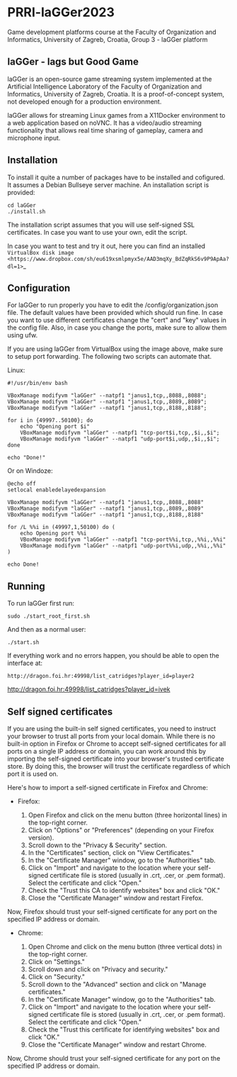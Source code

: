 # PRRI-laGGer2023

Game development platforms course at the Faculty of Organization and Informatics, University of Zagreb, Croatia, Group 3 - laGGer platform


laGGer - lags but Good Game
---------------------------

laGGer is an open-source game streaming system implemented at the Artificial Intelligence Laboratory of the Faculty of Organization and Informatics, University of Zagreb, Croatia. It is a proof-of-concept system, not developed enough for a production environment.

laGGer allows for streaming Linux games from a X11Docker environment to a web application based on noVNC. It has a video/audio streaming functionality that allows real time sharing of gameplay, camera and microphone input.

Installation
------------

To install it quite a number of packages have to be installed and cofigured. It assumes a Debian Bullseye server machine. An installation script is provided:


```
cd laGGer
./install.sh
```

The installation script assumes that you will use self-signed SSL certificates. In case you want to use your own, edit the script.

In case you want to test and try it out, here you can find an installed `VirtualBox disk image <https://www.dropbox.com/sh/eu619xsmlpmyx5e/AAD3mqXy_BdZqRkS6v9P9ApAa?dl=1>`_



Configuration
-------------

For laGGer to run properly you have to edit the /config/organization.json file. The default values have been provided which should run fine. In case you want to use different certificates change the "cert" and "key" values in the config file. Also, in case you change the ports, make sure to allow them using ufw.

If you are using laGGer from VirtualBox using the image above, make sure to setup port forwarding. The following two scripts can automate that.

Linux:

```
#!/usr/bin/env bash

VBoxManage modifyvm "laGGer" --natpf1 "janus1,tcp,,8088,,8088";
VBoxManage modifyvm "laGGer" --natpf1 "janus1,tcp,,8089,,8089";
VBoxManage modifyvm "laGGer" --natpf1 "janus1,tcp,,8188,,8188";

for i in {49997..50100}; do
    echo "Opening port $i"
    VBoxManage modifyvm "laGGer" --natpf1 "tcp-port$i,tcp,,$i,,$i";
    VBoxManage modifyvm "laGGer" --natpf1 "udp-port$i,udp,,$i,,$i";
done

echo "Done!"
```

Or on Windoze:

```
@echo off
setlocal enabledelayedexpansion

VBoxManage modifyvm "laGGer" --natpf1 "janus1,tcp,,8088,,8088"
VBoxManage modifyvm "laGGer" --natpf1 "janus1,tcp,,8089,,8089"
VBoxManage modifyvm "laGGer" --natpf1 "janus1,tcp,,8188,,8188"

for /L %%i in (49997,1,50100) do (
    echo Opening port %%i
    VBoxManage modifyvm "laGGer" --natpf1 "tcp-port%%i,tcp,,%%i,,%%i"
    VBoxManage modifyvm "laGGer" --natpf1 "udp-port%%i,udp,,%%i,,%%i"
)

echo Done!
```

Running
-------

To run laGGer first run:

```
sudo ./start_root_first.sh
```

And then as a normal user:

```
./start.sh
```

If everything work and no errors happen, you should be able to open the interface at:

```
http://dragon.foi.hr:49998/list_catridges?player_id=player2
```


http://dragon.foi.hr:49998/list_catridges?player_id=ivek


Self signed certificates
------------------------

If you are using the built-in self signed certificates, you need to instruct your browser to trust all ports from your local domain. While there is no built-in option in Firefox or Chrome to accept self-signed certificates for all ports on a single IP address or domain, you can work around this by importing the self-signed certificate into your browser's trusted certificate store. By doing this, the browser will trust the certificate regardless of which port it is used on.

Here's how to import a self-signed certificate in Firefox and Chrome:

- Firefox:

  1.  Open Firefox and click on the menu button (three horizontal lines) in the top-right corner.
  2.  Click on "Options" or "Preferences" (depending on your Firefox version).
  3.  Scroll down to the "Privacy & Security" section.
  4.  In the "Certificates" section, click on "View Certificates."
  5.  In the "Certificate Manager" window, go to the "Authorities" tab.
  6.  Click on "Import" and navigate to the location where your self-signed certificate file is stored (usually in .crt, .cer, or .pem format). Select the certificate and click "Open."
  7.  Check the "Trust this CA to identify websites" box and click "OK."
  8.  Close the "Certificate Manager" window and restart Firefox.

Now, Firefox should trust your self-signed certificate for any port on the specified IP address or domain.

- Chrome:

  1.  Open Chrome and click on the menu button (three vertical dots) in the top-right corner.
  2.  Click on "Settings."
  3.  Scroll down and click on "Privacy and security."
  4.  Click on "Security."
  5.  Scroll down to the "Advanced" section and click on "Manage certificates."
  6.  In the "Certificate Manager" window, go to the "Authorities" tab.
  7.  Click on "Import" and navigate to the location where your self-signed certificate file is stored (usually in .crt, .cer, or .pem format). Select the certificate and click "Open."
  8.  Check the "Trust this certificate for identifying websites" box and click "OK."
  9.  Close the "Certificate Manager" window and restart Chrome.

Now, Chrome should trust your self-signed certificate for any port on the specified IP address or domain.

